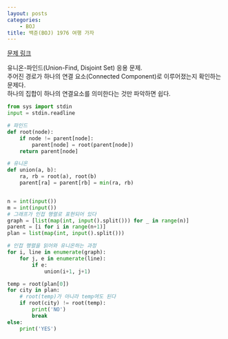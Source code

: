 ```yaml
---
layout: posts
categories:
    - BOJ
title: 백준(BOJ) 1976 여행 가자
---
```


[문제 링크](https://www.acmicpc.net/problem/1976)

유니온-파인드(Union-Find, Disjoint Set) 응용 문제.  
주어진 경로가 하나의 연결 요소(Connected Component)로 이루어졌는지 확인하는 문제다.  
하나의 집합이 하나의 연결요소를 의미한다는 것만 파악하면 쉽다.

```python
from sys import stdin
input = stdin.readline

# 파인드
def root(node):
    if node != parent[node]:
        parent[node] = root(parent[node])
    return parent[node]

# 유니온
def union(a, b):
    ra, rb = root(a), root(b)
    parent[ra] = parent[rb] = min(ra, rb)


n = int(input())
m = int(input())
# 그래프가 인접 행렬로 표현되어 있다
graph = [list(map(int, input().split())) for _ in range(n)]
parent = [i for i in range(n+1)]
plan = list(map(int, input().split()))

# 인접 행렬을 읽어와 유니온하는 과정
for i, line in enumerate(graph):
    for j, e in enumerate(line):
        if e:
            union(i+1, j+1)

temp = root(plan[0])
for city in plan:
    # root(temp)가 아니라 temp여도 된다
    if root(city) != root(temp):
        print('NO')
        break
else:
    print('YES')
```
